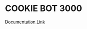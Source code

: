 # COOKIE BOT 3000
<a href="https://github.com/jun-chen/desinv23/tree/main/assignment2_cookieDecorator">Documentation Link</a>
